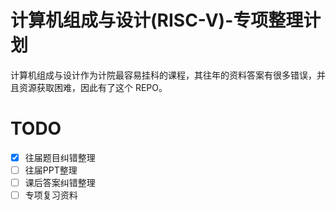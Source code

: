 # 计算机组成与设计(RISC-V)-专项整理计划

计算机组成与设计作为计院最容易挂科的课程，其往年的资料答案有很多错误，并且资源获取困难，因此有了这个 REPO。

# TODO

- [x] 往届题目纠错整理
- [ ] 往届PPT整理
- [ ] 课后答案纠错整理
- [ ] 专项复习资料